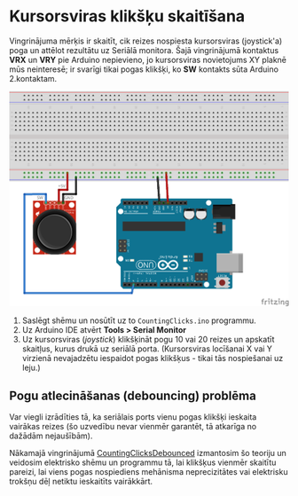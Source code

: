 # Kursorsviras klikšķu skaitīšana

Vingrinājuma mērķis ir skaitīt, cik reizes nospiesta kursorsviras (joystick'a)
poga un attēlot rezultātu uz Seriālā monitora.
Šajā vingrinājumā kontaktus **VRX** un **VRY** pie Arduino nepievieno, 
jo kursorsviras novietojums XY plaknē mūs neinteresē; ir svarīgi 
tikai pogas klikšķi, ko **SW** kontakts sūta Arduino 2.kontaktam. 

![](CountingClicks_bb.png)

1. Saslēgt shēmu un nosūtīt uz to ``CountingClicks.ino`` programmu. 
2. Uz Arduino IDE atvērt **Tools > Serial Monitor**
3. Uz kursorsviras (*joystick*) klikšķināt pogu 10 vai 20 reizes un 
   apskatīt skaitļus, kurus drukā uz seriālā porta. 
   (Kursorsviras locīšanai X vai Y virzienā nevajadzētu iespaidot pogas klikšķus - tikai 
   tās nospiešanai uz leju.)



## Pogu atlecināšanas (debouncing) problēma

Var viegli izrādīties tā, 
ka seriālais ports vienu pogas klikšķi ieskaita vairākas reizes
(šo uzvedību nevar vienmēr garantēt, tā atkarīga no dažādām nejaušībām).



Nākamajā vingrinājumā [CountingClicksDebounced](../CountingClicksDebounced) 
izmantosim šo teoriju un veidosim elektrisko shēmu un programmu tā, 
lai klikšķus vienmēr skaitītu pareizi, lai viens 
pogas nospiediens mehānisma neprecizitātes vai 
elektrisku trokšņu dēļ netiktu ieskaitīts vairākkārt.

